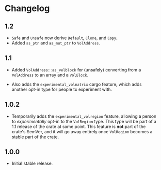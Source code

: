 # Changelog

## 1.2

* `Safe` and `Unsafe` now derive `Default`, `Clone`, and `Copy`.
* Added `as_ptr` and `as_mut_ptr` to `VolAddress`.

## 1.1

* Added `VolAddress::as_volblock` for (unsafely) converting from a `VolAddress`
  to an array and a `VolBlock`.

* Also adds the `experimental_volmatrix` cargo feature, which adds another
  opt-in type for people to experiment with.

## 1.0.2

* Temporarily adds the `experimental_volregion` feature, allowing a person to
  *experimentally* opt-in to the `VolRegion` type. This type will be part of a
  1.1 release of the crate at some point. This feature is **not** part of the
  crate's SemVer, and it will go away entirely once `VolRegion` becomes a stable
  part of the crate.

## 1.0.0

* Initial stable release.

